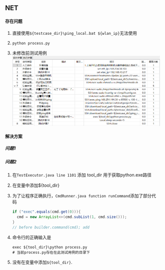 ## NET


#### 存在问题

1. 直接使用`${testcase_dir}\ping_local.bat ${wlan_ip}`无法使用

2. `python process.py`

3. 未修改前测试用例
   ![](./pre.png)


#### 解决方案

##### 问题1

##### 问题2
1. 在`TestExecutor.java line 1101` 添加 tool_dir 用于获取python.exe路径
2. 在变量中添加${tool_dir}

3. 为了让程序正确执行，`CmdRunner.java function runCommand`添加了部分代码
    ```java
   if ("exec".equals(cmd.get(0))){
      cmd = new ArrayList<>(cmd.subList(1, cmd.size()));
   }
    // before builder.command(cmd); add
    ```
4. 命令行的正确输入是
   ```shell
   exec ${tool_dir}\python process.py
   # 当前process.py存在在此测试用例的目录下
   ```
5. 没有在变量中添加`${tool_dir}`.
